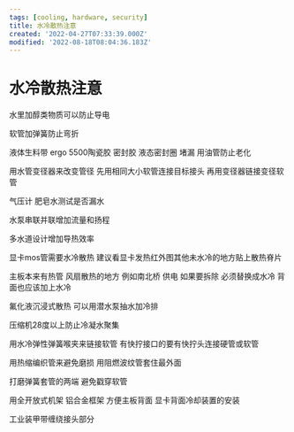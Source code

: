 ```yaml
---
tags: [cooling, hardware, security]
title: 水冷散热注意
created: '2022-04-27T07:33:39.000Z'
modified: '2022-08-18T08:04:36.183Z'
---
```


# 水冷散热注意

水里加醇类物质可以防止导电

软管加弹簧防止弯折

液体生料带 ergo 5500陶瓷胶 密封胶 液态密封圈 堵漏 用油管防止老化

用水管变径器来改变管径 先用相同大小软管连接目标接头 再用变径器链接变径软管

气压计 肥皂水测试是否漏水

水泵串联并联增加流量和扬程

多水道设计增加导热效率

显卡mos管需要水冷散热 建议看显卡发热红外图其他未水冷的地方贴上散热脊片

主板本来有热管 风扇散热的地方 例如南北桥 供电 如果要拆除 必须替换成水冷 背面也应该加上水冷

氟化液沉浸式散热 可以用潜水泵抽水加冷排

压缩机28度以上防止冷凝水聚集

用水冷弹性弹簧喉夹来链接软管 有快拧接口的要有快拧头连接硬管或软管

用热缩编织管来避免磨损 用阻燃波纹管套住最外面

打磨弹簧套管的两端 避免戳穿软管

用全开放式机架 铝合金框架 方便主板背面 显卡背面冷却装置的安装

工业装甲带缠绕接头部分
